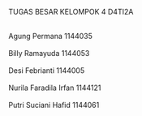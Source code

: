 TUGAS BESAR KELOMPOK 4 D4TI2A

<br> Agung Permana             1144035 </br>
<br> Billy Ramayuda            1144053 </br>
<br> Desi Febrianti            1144005 </br>
<br> Nurila Faradila Irfan     1144121 </br>
<br> Putri Suciani Hafid       1144061 </br>

